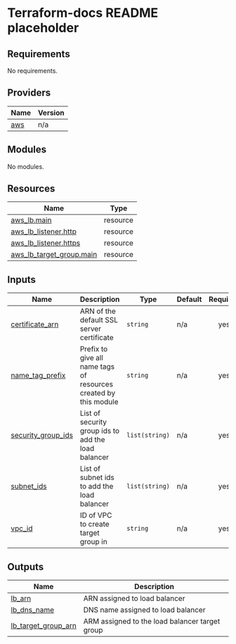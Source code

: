 # Terraform-docs README placeholder

<!-- BEGIN_TF_DOCS -->
## Requirements

No requirements.

## Providers

| Name | Version |
|------|---------|
| <a name="provider_aws"></a> [aws](#provider\_aws) | n/a |

## Modules

No modules.

## Resources

| Name | Type |
|------|------|
| [aws_lb.main](https://registry.terraform.io/providers/hashicorp/aws/latest/docs/resources/lb) | resource |
| [aws_lb_listener.http](https://registry.terraform.io/providers/hashicorp/aws/latest/docs/resources/lb_listener) | resource |
| [aws_lb_listener.https](https://registry.terraform.io/providers/hashicorp/aws/latest/docs/resources/lb_listener) | resource |
| [aws_lb_target_group.main](https://registry.terraform.io/providers/hashicorp/aws/latest/docs/resources/lb_target_group) | resource |

## Inputs

| Name | Description | Type | Default | Required |
|------|-------------|------|---------|:--------:|
| <a name="input_certificate_arn"></a> [certificate\_arn](#input\_certificate\_arn) | ARN of the default SSL server certificate | `string` | n/a | yes |
| <a name="input_name_tag_prefix"></a> [name\_tag\_prefix](#input\_name\_tag\_prefix) | Prefix to give all name tags of resources created by this module | `string` | n/a | yes |
| <a name="input_security_group_ids"></a> [security\_group\_ids](#input\_security\_group\_ids) | List of security group ids to add the load balancer | `list(string)` | n/a | yes |
| <a name="input_subnet_ids"></a> [subnet\_ids](#input\_subnet\_ids) | List of subnet ids to add the load balancer | `list(string)` | n/a | yes |
| <a name="input_vpc_id"></a> [vpc\_id](#input\_vpc\_id) | ID of VPC to create target group in | `string` | n/a | yes |

## Outputs

| Name | Description |
|------|-------------|
| <a name="output_lb_arn"></a> [lb\_arn](#output\_lb\_arn) | ARN assigned to load balancer |
| <a name="output_lb_dns_name"></a> [lb\_dns\_name](#output\_lb\_dns\_name) | DNS name assigned to load balancer |
| <a name="output_lb_target_group_arn"></a> [lb\_target\_group\_arn](#output\_lb\_target\_group\_arn) | ARM assigned to the load balancer target group |
<!-- END_TF_DOCS -->
